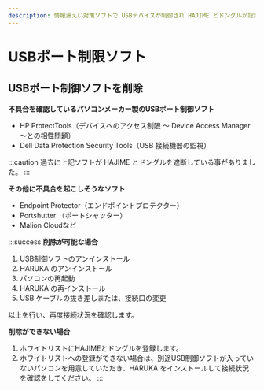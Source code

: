 ```yaml
---
description: 情報漏えい対策ソフトで USBデバイスが制御され HAJIME とドングルが認識されない
---
```


# USBポート制限ソフト

## USBポート制御ソフトを削除

**不具合を確認しているパソコンメーカー製のUSBポート制御ソフト**

* HP ProtectTools（デバイスへのアクセス制限 ～ Device Access Manager ～との相性問題）
* Dell Data Protection Security Tools（USB 接続機器の監視）

:::caution
過去に上記ソフトが HAJIME とドングルを遮断している事がありました。
:::

**その他に不具合を起こしそうなソフト**

* Endpoint Protector（エンドポイントプロテクター）
* Portshutter （ポートシャッター）
* Malion Cloudなど

:::success
**削除が可能な場合**

1. USB制御ソフトのアンインストール
2. HARUKA のアンインストール
3. パソコンの再起動
4. HARUKA の再インストール
5. USB ケーブルの抜き差しまたは、接続口の変更

以上を行い、再度接続状況を確認します。

**削除ができない場合**

1. ホワイトリストにHAJIMEとドングルを登録します。
2. ホワイトリストへの登録ができない場合は、別途USB制御ソフトが入っていないパソコンを用意していただき、HARUKA をインストールして接続状況を確認をしてください。
:::

